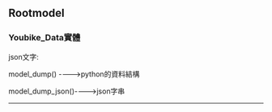 ## Rootmodel

### Youbike_Data實體

json文字:

model_dump() ---->python的資料結構

model_dump_json()---->json字串

---